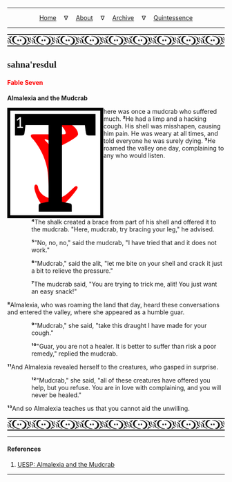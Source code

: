 
---

<!--- Local CSS Font Loading -->

<style>
@font-face {
    font-family: HayghinDaedric;
    src: url('../../../../../assets/fonts/ttf/HayghinDaedric.ttf') format('truetype');
    font-weight: medium;
    font-style: normal;
}
</style>

<!--- Jekyll Page Links -->

<center>
<a href="../../../../../index.html">Home</a>
&emsp;&nabla;&emsp;
<a href="../../../../archive/about.html">About</a>
&emsp;&nabla;&emsp;
<a href="../../../../archive/index.html">Archive</a>
&emsp;&nabla;&emsp;
<a href="../../../index.html">Quintessence</a>
</center>

<!--- Markdown Body Below: -->

---

<img align="center" alt="Bordering" src="../../../../../assets/images/symbols/velothi_pattern_long_by_lukkar.svg">

## <span style="font-family:HayghinDaedric">sahna'resdul</Span>

#### <span style="color:red">Fable Seven</Span>

__Almalexia and the Mudcrab__

<img align="left" alt="T" src="../../../project/resources/initials/svg/letters/letter_t.svg">here was once a mudcrab who suffered much.
<b>&sup2;</b>He had a limp and a hacking cough. His shell was misshapen, causing him pain. He was weary at all times, and told everyone he was surely dying.
<b>&sup3;</b>He roamed the valley one day, complaining to any who would listen.

<span style="display:inline-block;padding-left:4em"><b>&#8308;</b>The shalk created a brace from part of his shell and offered it to the mudcrab. "Here, mudcrab, try bracing your leg," he advised.</span>

<span style="display:inline-block;padding-left:4em"><b>&#8309;</b>"No, no, no," said the mudcrab, "I have tried that and it does not work."</span>

<span style="display:inline-block;padding-left:4em"><b>&#8310;</b>"Mudcrab," said the alit, "let me bite on your shell and crack it just a bit to relieve the pressure."</span>

<span style="display:inline-block;padding-left:4em"><b>&#8311;</b>The mudcrab said, "You are trying to trick me, alit! You just want an easy snack!"</span>

<b>&#8312;</b>Almalexia, who was roaming the land that day, heard these conversations and entered the valley, where she appeared as a humble guar.

<span style="display:inline-block;padding-left:4em"><b>&#8313;</b>"Mudcrab," she said, "take this draught I have made for your cough."</span>

<span style="display:inline-block;padding-left:4em"><b>&sup1;&#8304;</b>"Guar, you are not a healer. It is better to suffer than risk a poor remedy," replied the mudcrab.</span>

<b>&sup1;&sup1;</b>And Almalexia revealed herself to the creatures, who gasped in surprise.

<span style="display:inline-block;padding-left:4em"><b>&sup1;&sup2;</b>"Mudcrab," she said, "all of these creatures have offered you help, but you refuse. You are in love with complaining, and you will never be healed."</span>

<b>&sup1;&sup3;</b>And so Almalexia teaches us that you cannot aid the unwilling.

<img align="center" alt="Bordering" src="../../../../../assets/images/symbols/velothi_pattern_long_by_lukkar.svg">

---

#### References

1. [UESP: Almalexia and the Mudcrab][1]

[1]: https://en.uesp.net/wiki/Online:Almalexia_and_the_Mudcrab

---
